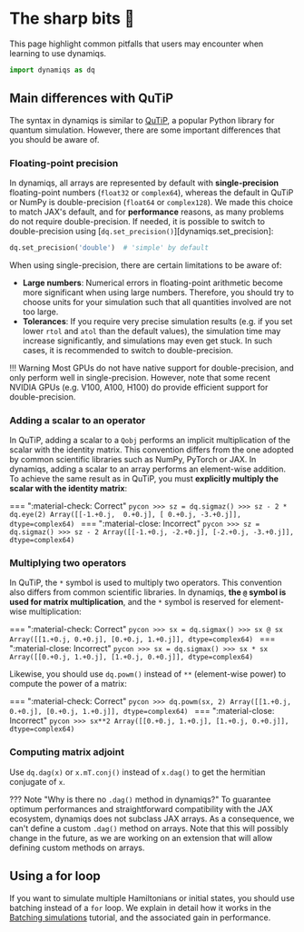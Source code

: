 # The sharp bits 🔪

This page highlight common pitfalls that users may encounter when learning to use dynamiqs.

```python
import dynamiqs as dq
```

## Main differences with QuTiP

<!-- If modifications are made in this section, ensure to also update the tutorials/time-dependent-operators.md document to reflect these changes in the "Differences with QuTiP" warning admonition at the top of the file. -->

The syntax in dynamiqs is similar to [QuTiP](http://qutip.org/), a popular Python library for quantum simulation. However, there are some important differences that you should be aware of.

### Floating-point precision

In dynamiqs, all arrays are represented by default with **single-precision** floating-point numbers (`float32` or `complex64`), whereas the default in QuTiP or NumPy is double-precision (`float64` or `complex128`). We made this choice to match JAX's default, and for **performance** reasons, as many problems do not require double-precision. If needed, it is possible to switch to double-precision using [`dq.set_precision()`][dynamiqs.set_precision]:
```python
dq.set_precision('double')  # 'simple' by default
```

When using single-precision, there are certain limitations to be aware of:

- **Large numbers**: Numerical errors in floating-point arithmetic become more significant when using large numbers. Therefore, you should try to choose units for your simulation such that all quantities involved are not too large.
- **Tolerances**: If you require very precise simulation results (e.g. if you set lower `rtol` and `atol` than the default values), the simulation time may increase significantly, and simulations may even get stuck. In such cases, it is recommended to switch to double-precision.

!!! Warning
    Most GPUs do not have native support for double-precision, and only perform well in single-precision. However, note that some recent NVIDIA GPUs (e.g. V100, A100, H100) do provide efficient support for double-precision.

<!-- set precision back to default
```python
dq.set_precision('simple')
```
-->

### Adding a scalar to an operator

In QuTiP, adding a scalar to a `Qobj` performs an implicit multiplication of the scalar with the identity matrix. This convention differs from the one adopted by common scientific libraries such as NumPy, PyTorch or JAX. In dynamiqs, adding a scalar to an array performs an element-wise addition. To achieve the same result as in QuTiP, you must **explicitly multiply the scalar with the identity matrix**:

=== ":material-check: Correct"
    ```pycon
    >>> sz = dq.sigmaz()
    >>> sz - 2 * dq.eye(2)
    Array([[-1.+0.j,  0.+0.j],
           [ 0.+0.j, -3.+0.j]], dtype=complex64)
    ```
=== ":material-close: Incorrect"
    ```pycon
    >>> sz = dq.sigmaz()
    >>> sz - 2
    Array([[-1.+0.j, -2.+0.j],
           [-2.+0.j, -3.+0.j]], dtype=complex64)
    ```

### Multiplying two operators

In QuTiP, the `*` symbol is used to multiply two operators. This convention also differs from common scientific libraries. In dynamiqs, **the `@` symbol is used for matrix multiplication**, and the `*` symbol is reserved for element-wise multiplication:

=== ":material-check: Correct"
    ```pycon
    >>> sx = dq.sigmax()
    >>> sx @ sx
    Array([[1.+0.j, 0.+0.j],
           [0.+0.j, 1.+0.j]], dtype=complex64)
    ```
=== ":material-close: Incorrect"
    ```pycon
    >>> sx = dq.sigmax()
    >>> sx * sx
    Array([[0.+0.j, 1.+0.j],
           [1.+0.j, 0.+0.j]], dtype=complex64)
    ```

Likewise, you should use `dq.powm()` instead of `**` (element-wise power) to compute the power of a matrix:

=== ":material-check: Correct"
    ```pycon
    >>> dq.powm(sx, 2)
    Array([[1.+0.j, 0.+0.j],
           [0.+0.j, 1.+0.j]], dtype=complex64)
    ```
=== ":material-close: Incorrect"
    ```pycon
    >>> sx**2
    Array([[0.+0.j, 1.+0.j],
           [1.+0.j, 0.+0.j]], dtype=complex64)
    ```

### Computing matrix adjoint

Use `dq.dag(x)` or `x.mT.conj()` instead of `x.dag()` to get the hermitian conjugate of `x`.

??? Note "Why is there no `.dag()` method in dynamiqs?"
    To guarantee optimum performances and straightforward compatibility with the JAX ecosystem, dynamiqs does not subclass JAX arrays. As a consequence, we can't define a custom `.dag()` method on arrays. Note that this will possibly change in the future, as we are working on an extension that will allow defining custom methods on arrays.


## Using a for loop

If you want to simulate multiple Hamiltonians or initial states, you should use batching instead of a `for` loop. We explain in detail how it works in the [Batching simulations](../basics/batching-simulations.md) tutorial, and the associated gain in performance.
